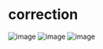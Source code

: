 # correction
![image](https://user-images.githubusercontent.com/99332618/208613659-f5cea41c-f11a-4dba-a213-efa3c2439dbe.png)
![image](https://user-images.githubusercontent.com/99332618/208613704-c2e9ce0d-4c61-42fb-88cc-c0f7d65f9bd6.png)
![image](https://user-images.githubusercontent.com/99332618/208613725-76bf9e2e-17d6-49f5-bb1d-541ff620dfd4.png)
